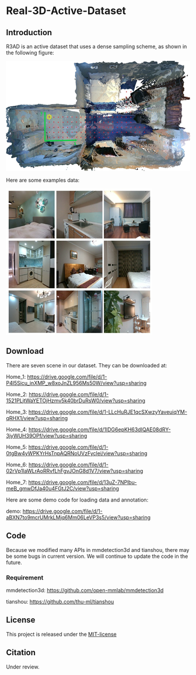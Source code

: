 # Real-3D-Active-Dataset

## Introduction

R3AD is an active dataset that uses a dense sampling scheme, as shown in the following figure:

<img src="https://github.com/pioneer-innovation/Real-3D-Active-Dataset/blob/main/private_img/dense_sample.png" width="600" height="300" alt="Dense sampling scheme"/><br/>

Here are some examples data:

<img src="https://github.com/pioneer-innovation/Real-3D-Active-Dataset/blob/main/private_img/example.png" width="400" height="400" alt="Example data"/><br/>

## Download

There are seven scene in our dataset. They can be downloaded at:

Home_1: https://drive.google.com/file/d/1-P4l5Sicu_inXMP_w8xoJnZL956Ms50W/view?usp=sharing

Home_2: https://drive.google.com/file/d/1-1521PLjtWaYETOjHzmv5k40brDuRsW0/view?usp=sharing

Home_3: https://drive.google.com/file/d/1-LLcHuRJE1qcSXwzyYaveuiqYM-qRHX1/view?usp=sharing

Home_4: https://drive.google.com/file/d/1IDG6epKH63dIQAE08dRY-3jyWUH39OPf/view?usp=sharing

Home_5: https://drive.google.com/file/d/1-0tgBw4yWPKYrHsTnpAQRNoUVzFyclei/view?usp=sharing

Home_6: https://drive.google.com/file/d/1-02rVp1IaWLrAoRRvfLhFgvJOnG8d1V7/view?usp=sharing

Home_7: https://drive.google.com/file/d/13uZ-7NPlbu-meB_gmwDfJa40u4FGtJ2C/view?usp=sharing

Here are some demo code for loading data and annotation:

demo: https://drive.google.com/file/d/1-aBXN7to9mcrUMrkLMjq6Mm06LeVP3s5/view?usp=sharing

## Code

Because we modified many APIs in mmdetection3d and tianshou, there may be some bugs in current version. We will continue to update the code in the future.

### Requirement

mmdetection3d: https://github.com/open-mmlab/mmdetection3d

tianshou: https://github.com/thu-ml/tianshou

## License

This project is released under the [MIT-license](https://github.com/pioneer-innovation/Real-3D-Virtual-Environment/blob/main/license)

## Citation

Under review.
